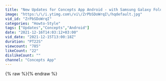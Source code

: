 ```yaml
---
title: "New Updates for Concepts App Android - with Samsung Galaxy Fold 3"
image: "https:\/\/i.ytimg.com\/vi\/ZrPbSDoWrqI\/hqdefault.jpg"
vid_id: "ZrPbSDoWrqI"
categories: "Howto-Style"
tags: ["Updates","Concepts","Android"]
date: "2021-12-16T14:03:12+03:00"
vid_date: "2021-12-15T13:00:18Z"
duration: "PT22S"
viewcount: "785"
likeCount: "22"
dislikeCount: ""
channel: "Concepts App"
---
```

{% raw %}{% endraw %}
